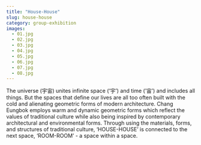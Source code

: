 ```yaml
---
title: "House-House"
slug: house-house
category: group-exhibition
images:
  - 01.jpg
  - 02.jpg
  - 03.jpg
  - 04.jpg
  - 05.jpg
  - 06.jpg
  - 07.jpg
  - 08.jpg
---
```


The universe (宇宙) unites infinite space (‘宇’)  and time (’宙’) and includes all things. But the spaces that define our lives are all too often built with the cold and alienating geometric forms of modern architecture. Chang Eungbok employs warm and dynamic geometric forms which reflect the values of traditional culture while also being inspired by contemporary architectural and environmental forms. Through using the materials, forms, and structures of traditional culture, ‘HOUSE-HOUSE’ is connected to the next space, ‘ROOM-ROOM’ -  a space within a space. 
